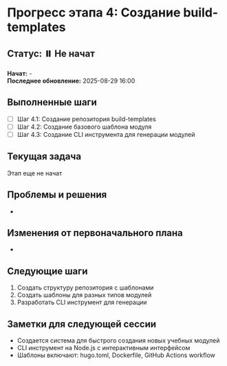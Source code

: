 # Прогресс этапа 4: Создание build-templates

## Статус: ⏸️ Не начат

**Начат:** -  
**Последнее обновление:** 2025-08-29 16:00  

## Выполненные шаги

- [ ] Шаг 4.1: Создание репозитория build-templates
- [ ] Шаг 4.2: Создание базового шаблона модуля
- [ ] Шаг 4.3: Создание CLI инструмента для генерации модулей

## Текущая задача
Этап еще не начат

## Проблемы и решения
-

## Изменения от первоначального плана
-

## Следующие шаги
1. Создать структуру репозитория с шаблонами
2. Создать шаблоны для разных типов модулей
3. Разработать CLI инструмент для генерации

## Заметки для следующей сессии
- Создается система для быстрого создания новых учебных модулей
- CLI инструмент на Node.js с интерактивным интерфейсом
- Шаблоны включают: hugo.toml, Dockerfile, GitHub Actions workflow